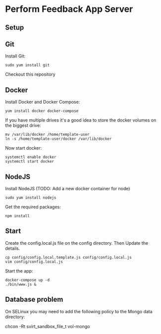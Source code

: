 Perform Feedback App Server
===========================

Setup
-----

## Git

Install Git:

	sudo yum install git
	
Checkout this repository

## Docker

Install Docker and Docker Compose:

    yum install docker docker-compose
    
If you have multiple drives it's a good idea to store the docker volumes on the biggest drive:

    mv /var/lib/docker /home/template-user
    ln -s /home/template-user/docker /var/lib/docker
    
Now start docker:
    
    systemctl enable docker
    systemctl start docker
    
## NodeJS

Install NodeJS (TODO: Add a new docker container for node)

    sudo yum install nodejs
    
Get the required packages:

    npm install    
    

Start
-----

Create the config.local.js file on the config directory. Then Update the details.

    cp config/config.local.template.js config/config.local.js
    vim config/config.local.js

Start the app:

	docker-compose up -d
    ./bin/www.js &

Database problem
----------------

On SELinux you may need to add the following policy to the Mongo data directory:

   chcon -Rt svirt_sandbox_file_t vol-mongo


